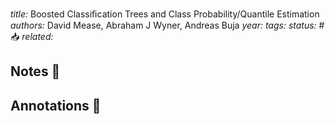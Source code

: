 *title:* Boosted Classiﬁcation Trees and Class Probability/Quantile Estimation
*authors:* David Mease, Abraham J Wyner, Andreas Buja
*year:* 
*tags:* 
*status:* #📥
*related:*

## Notes 📍

## Annotations 📖